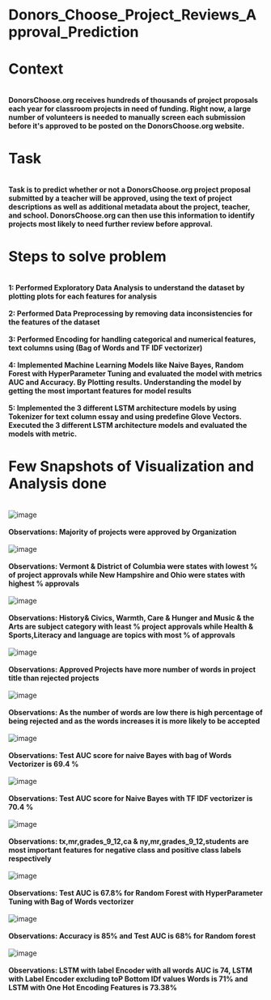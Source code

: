 # Donors_Choose_Project_Reviews_Approval_Prediction

# Context

<b><br>DonorsChoose.org receives hundreds of thousands of project proposals each year for classroom projects in need of funding. Right now, a large number of volunteers is needed to manually screen each submission before it's approved to be posted on the DonorsChoose.org website.</b></br>

# Task

<b><br> Task is to predict whether or not a DonorsChoose.org project proposal submitted by a teacher will be approved, using the text of project descriptions as well as additional metadata about the project, teacher, and school. DonorsChoose.org can then use this information to identify projects most likely to need further review before approval.</br></b>

# Steps to solve problem

<b><br>1: Performed Exploratory Data Analysis to understand the dataset by plotting plots for each features for analysis </br></b>
<b><br>2: Performed Data Preprocessing by removing data inconsistencies for the features of the dataset </br></b>
<b><br>3: Performed Encoding for handling categorical and numerical features, text columns using (Bag of Words and TF IDF vectorizer) </br></b>
<b><br>4: Implemented Machine Learning Models like Naive Bayes, Random Forest with HyperParameter Tuning and evaluated the model with metrics AUC and Accuracy. By Plotting results. Understanding the model by getting the most important features for model results </br></b>
<b><br>5: Implemented the 3 different LSTM architecture models by using Tokenizer for text column essay and using predefine Glove Vectors. Executed the 3 different LSTM architecture models and evaluated the models with metric.</br></b>

# Few Snapshots of Visualization and Analysis done

<br>![image](https://user-images.githubusercontent.com/55294349/132895293-07ef19da-a9d0-412b-9c4b-898a7e8a53e7.png)</br>
<b><br>Observations: Majority of projects were approved by Organization </br></b>
<br>![image](https://user-images.githubusercontent.com/55294349/132895241-373bc2f3-234a-4fbf-82a7-da2347586113.png)</br>
<b><br>Observations: Vermont & District of Columbia were states with lowest % of project approvals while New Hampshire and Ohio were states with highest % approvals</b></br>
<br>![image](https://user-images.githubusercontent.com/55294349/132895536-f466ee3d-da8a-40dd-8cf9-0406fa74a75d.png)</br>
<b><br>Observations: History& Civics, Warmth, Care & Hunger and Music & the Arts are subject category with least % project approvals while Health & Sports,Literacy and language are topics with most % of approvals </br></b>
<br>![image](https://user-images.githubusercontent.com/55294349/132895583-ffdb58df-ee5d-4d07-9cc4-0bd7af92837a.png)</br>
<b><br>Observations: Approved Projects have more number of words in project title than rejected projects </br></b>
<br>![image](https://user-images.githubusercontent.com/55294349/132895648-b8c17589-5332-47a3-aa8a-bb15e0e46f35.png)</br>
<br><b>Observations: As the number of words are low there is high percentage of being rejected and as the words increases it is more likely to be accepted</br></b>
<br>![image](https://user-images.githubusercontent.com/55294349/132895771-446b94ed-a330-4416-886a-ffd7502a0f1d.png)</br>
<br><b>Observations: Test AUC score for naive Bayes with bag of Words Vectorizer is 69.4 % </br></b>
<br>![image](https://user-images.githubusercontent.com/55294349/132895978-34c51e2c-9369-4c9b-9047-77b6b26e07bf.png)</br>
<br><b> Observations: Test AUC score for Naive Bayes with TF IDF vectorizer is 70.4 %</br></b>
<br>![image](https://user-images.githubusercontent.com/55294349/132896059-c65d4cbe-cb5f-409a-b2a9-a9ccd345615d.png)</br>
<br><b> Observations: tx,mr,grades_9_12,ca & ny,mr,grades_9_12,students are most important features for negative class and positive class labels respectively </br></b>
<br>![image](https://user-images.githubusercontent.com/55294349/132896561-bf881ee2-0877-4a90-baf1-e445d2bd7946.png)</br>
<br><b> Observations: Test AUC is 67.8% for Random Forest with HyperParameter Tuning with Bag of Words vectorizer</br></b>
<br>![image](https://user-images.githubusercontent.com/55294349/132896599-4ff21527-f679-4953-9078-a1c9580841a1.png)</br>
<br><b> Observations: Accuracy is 85% and Test AUC is 68% for Random forest</br></b>
<br>![image](https://user-images.githubusercontent.com/55294349/132897027-4f0214eb-3374-43ea-b0b1-20aa563b0fee.png)</br>
<br><b> Observations: LSTM with label Encoder with all words AUC is 74, LSTM with Label Encoder excluding toP Bottom IDf values Words is 71% and LSTM with One Hot Encoding Features is 73.38%</br></b>






